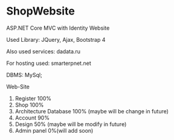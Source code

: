 # ShopWebsite
ASP.NET Core MVC with Identity Website 

Used Library: JQuery, Ajax, Bootstrap 4

Also used services: dadata.ru

For hosting used: smarterpnet.net

DBMS: MySql;

Web-Site 
1. Register 100%
2. Shop 100%
3. Architecture Database 100% (maybe will be change in future)
4. Account 90% 
5. Design 50% (maybe will be modify in future)
6. Admin panel 0%(will add soon)
